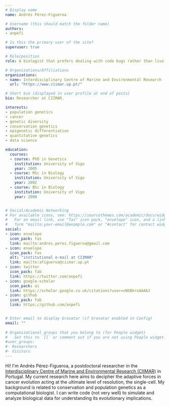 ```yaml
---
# Display name
name: Andrés Pérez-Figueroa

# Username (this should match the folder name)
authors:
- anpefi

# Is this the primary user of the site?
superuser: true

# Role/position
role: A biologist that prefers dealing with code bugs rather than live bugs.

# Organizations/Affiliations
organizations:
- name: Interdisciplinary Centre of Marine and Environmental Research (CIIMAR)
  url: "https://www.ciimar.up.pt/"

# Short bio (displayed in user profile at end of posts)
bio: Researcher at CIIMAR.

interests:
- population genetics
- cancer
- genetic diversity
- conservation genetics
- epigenetic differentiation
- quantitative genetics
- data science

education:
  courses:
  - course: PhD in Genetics
    institution: University of Vigo
    year: 2005
  - course: MSc in Biology
    institution: University of Vigo
    year: 2002
  - course: BSc in Biology
    institution: University of Vigo
    year: 2000


# Social/Academic Networking
# For available icons, see: https://sourcethemes.com/academic/docs/widgets/#icons
#   For an email link, use "fas" icon pack, "envelope" icon, and a link in the
#   form "mailto:your-email@example.com" or "#contact" for contact widget.
social:
- icon: envelope
  icon_pack: fas
  link: mailto:andres.perez.figueroa@gmail.com
- icon: envelope
  icon_pack: fas
  alt: "institutional e-mail at CIIMAR"
  link: mailto:afigueroa@ciimar.up.pt
- icon: twitter
  icon_pack: fab
  link: https://twitter.com/anpefi
- icon: google-scholar
  icon_pack: ai
  link: https://scholar.google.co.uk/citations?user=vNSBkroAAAAJ
- icon: github
  icon_pack: fab
  link: https://github.com/anpefi


# Enter email to display Gravatar (if Gravatar enabled in Config)
email: ""
  
# Organizational groups that you belong to (for People widget)
#   Set this to `[]` or comment out if you are not using People widget.  
#user_groups:
#- Researchers
#- Visitors
---
```


Hi! I'm Andrés Pérez-Figueroa, a postdoctoral researcher in the [Interdisciplinary Centre of Marine and Environmental Research (CIIMAR)](https://www.ciimar.up.pt) in Portugal. My current research here aims to decipher the adaptive forces in cancer evolution acting at the ultimate level of resolution, the single-cell. My background  is related to conservation and population genetics as a computational biologist. I can write code (not very well) to simulate and analyze biological data for understanding its evolutionary implications.